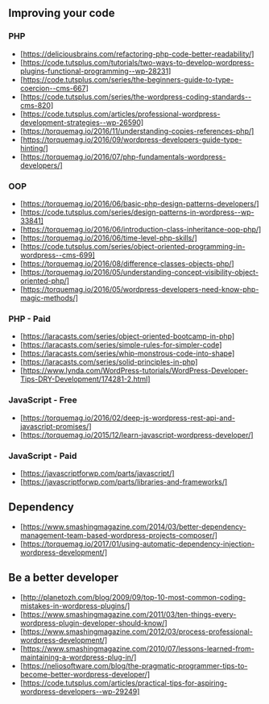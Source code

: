 ## Improving your code
### PHP
- [https://deliciousbrains.com/refactoring-php-code-better-readability/]
- [https://code.tutsplus.com/tutorials/two-ways-to-develop-wordpress-plugins-functional-programming--wp-28231]
- [https://code.tutsplus.com/series/the-beginners-guide-to-type-coercion--cms-667]
- [https://code.tutsplus.com/series/the-wordpress-coding-standards--cms-820]
- [https://code.tutsplus.com/articles/professional-wordpress-development-strategies--wp-26590]
- [https://torquemag.io/2016/11/understanding-copies-references-php/]
- [https://torquemag.io/2016/09/wordpress-developers-guide-type-hinting/]
- [https://torquemag.io/2016/07/php-fundamentals-wordpress-developers/]

### OOP
- [https://torquemag.io/2016/06/basic-php-design-patterns-developers/]
- [https://code.tutsplus.com/series/design-patterns-in-wordpress--wp-33841]
- [https://torquemag.io/2016/06/introduction-class-inheritance-oop-php/]
- [https://torquemag.io/2016/06/time-level-php-skills/]
- [https://code.tutsplus.com/series/object-oriented-programming-in-wordpress--cms-699]
- [https://torquemag.io/2016/08/difference-classes-objects-php/]
- [https://torquemag.io/2016/05/understanding-concept-visibility-object-oriented-php/]
- [https://torquemag.io/2016/05/wordpress-developers-need-know-php-magic-methods/]

### PHP - Paid
- [https://laracasts.com/series/object-oriented-bootcamp-in-php]
- [https://laracasts.com/series/simple-rules-for-simpler-code]
- [https://laracasts.com/series/whip-monstrous-code-into-shape]
- [https://laracasts.com/series/solid-principles-in-php]
- [https://www.lynda.com/WordPress-tutorials/WordPress-Developer-Tips-DRY-Development/174281-2.html]

### JavaScript - Free
- [https://torquemag.io/2016/02/deep-js-wordpress-rest-api-and-javascript-promises/]
- [https://torquemag.io/2015/12/learn-javascript-wordpress-developer/]

### JavaScript - Paid
- [https://javascriptforwp.com/parts/javascript/]
- [https://javascriptforwp.com/parts/libraries-and-frameworks/]

## Dependency
- [https://www.smashingmagazine.com/2014/03/better-dependency-management-team-based-wordpress-projects-composer/]
- [https://torquemag.io/2017/01/using-automatic-dependency-injection-wordpress-development/]

## Be a better developer
- [http://planetozh.com/blog/2009/09/top-10-most-common-coding-mistakes-in-wordpress-plugins/]
- [https://www.smashingmagazine.com/2011/03/ten-things-every-wordpress-plugin-developer-should-know/]
- [https://www.smashingmagazine.com/2012/03/process-professional-wordpress-development/]
- [https://www.smashingmagazine.com/2010/07/lessons-learned-from-maintaining-a-wordpress-plug-in/]
- [https://neliosoftware.com/blog/the-pragmatic-programmer-tips-to-become-better-wordpress-developer/]
- [https://code.tutsplus.com/articles/practical-tips-for-aspiring-wordpress-developers--wp-29249]
